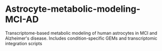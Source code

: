 # Astrocyte-metabolic-modeling-MCI-AD
Transcriptome-based metabolic modeling of human astrocytes in MCI and Alzheimer's disease. Includes condition-specific GEMs and transcriptomic integration scripts
